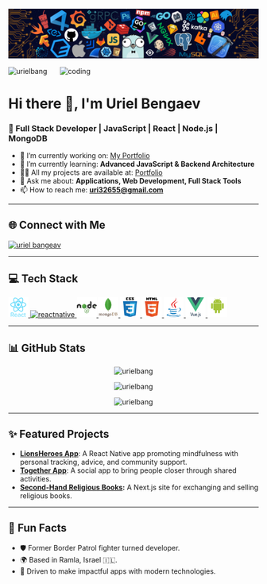 ![Header](./header1.png)

<img align="right" alt="coding" width="400" src="https://cdn.dribbble.com/users/1162077/screenshots/3848914/programmer.gif">

<p align="left"> <img src="https://komarev.com/ghpvc/?username=urielbang&label=Profile%20views&color=0e75b6&style=flat" alt="urielbang" /> </p>

# Hi there 👋, I'm **Uriel Bengaev**  
### 🚀 Full Stack Developer | JavaScript | React | Node.js | MongoDB

- 🔭 I’m currently working on: [My Portfolio](https://main--uriel-bang.netlify.app/)
- 🌱 I’m currently learning: **Advanced JavaScript & Backend Architecture**
- 👨‍💻 All my projects are available at: [Portfolio](https://main--uriel-bang.netlify.app/)
- 💬 Ask me about: **Applications, Web Development, Full Stack Tools**
- 📫 How to reach me: **uri32655@gmail.com**

---

## 🌐 **Connect with Me**
<p align="left">
  <a href="https://linkedin.com/in/uriel-bangeav" target="blank">
    <img align="center" src="https://raw.githubusercontent.com/rahuldkjain/github-profile-readme-generator/master/src/images/icons/Social/linked-in-alt.svg" alt="uriel bangeav" height="30" width="40" />
  </a>
</p>

---

## 💻 **Tech Stack**
<p align="left">
  <a href="https://reactjs.org/" target="_blank" rel="noreferrer">
    <img src="https://raw.githubusercontent.com/devicons/devicon/master/icons/react/react-original-wordmark.svg" alt="react" width="40" height="40"/>
  </a>
  <a href="https://reactnative.dev/" target="_blank" rel="noreferrer">
    <img src="https://reactnative.dev/img/header_logo.svg" alt="reactnative" width="40" height="40"/>
  </a>
  <a href="https://nodejs.org/" target="_blank" rel="noreferrer">
    <img src="https://raw.githubusercontent.com/devicons/devicon/master/icons/nodejs/nodejs-original-wordmark.svg" alt="nodejs" width="40" height="40"/>
  </a>
  <a href="https://www.mongodb.com/" target="_blank" rel="noreferrer">
    <img src="https://raw.githubusercontent.com/devicons/devicon/master/icons/mongodb/mongodb-original-wordmark.svg" alt="mongodb" width="40" height="40"/>
  </a>
  <a href="https://www.w3schools.com/css/" target="_blank" rel="noreferrer">
    <img src="https://raw.githubusercontent.com/devicons/devicon/master/icons/css3/css3-original-wordmark.svg" alt="css3" width="40" height="40"/>
  </a>
  <a href="https://www.w3.org/html/" target="_blank" rel="noreferrer">
    <img src="https://raw.githubusercontent.com/devicons/devicon/master/icons/html5/html5-original-wordmark.svg" alt="html5" width="40" height="40"/>
  </a>
  <a href="https://www.java.com" target="_blank" rel="noreferrer">
    <img src="https://raw.githubusercontent.com/devicons/devicon/master/icons/java/java-original.svg" alt="java" width="40" height="40"/>
  </a>
  <a href="https://vuejs.org/" target="_blank" rel="noreferrer">
    <img src="https://raw.githubusercontent.com/devicons/devicon/master/icons/vuejs/vuejs-original-wordmark.svg" alt="vuejs" width="40" height="40"/>
  </a>
  <a href="https://developer.android.com" target="_blank" rel="noreferrer">
    <img src="https://raw.githubusercontent.com/devicons/devicon/master/icons/android/android-original-wordmark.svg" alt="android" width="40" height="40"/>
  </a>
</p>

---

## 📊 **GitHub Stats**
<p align="center">
  <img src="https://github-readme-stats.vercel.app/api?username=urielbang&show_icons=true&locale=en&theme=radical" alt="urielbang" />
</p>
<p align="center">
  <img src="https://github-readme-stats.vercel.app/api/top-langs?username=urielbang&show_icons=true&locale=en&layout=compact&theme=radical" alt="urielbang" />
</p>
<p align="center">
  <img src="https://github-readme-streak-stats.herokuapp.com/?user=urielbang&theme=radical" alt="urielbang" />
</p>

---

## ✨ **Featured Projects**
- **[LionsHeroes App](https://github.com/urielbang/LionsHeroes)**: A React Native app promoting mindfulness with personal tracking, advice, and community support.
- **[Together App](https://github.com/urielbang/Together)**: A social app to bring people closer through shared activities.
- **[Second-Hand Religious Books](https://github.com/urielbang/...):** A Next.js site for exchanging and selling religious books.

---

## 🚀 **Fun Facts**
- 🛡️ Former Border Patrol fighter turned developer.
- 🌍 Based in Ramla, Israel 🇮🇱.
- 🎯 Driven to make impactful apps with modern technologies.

